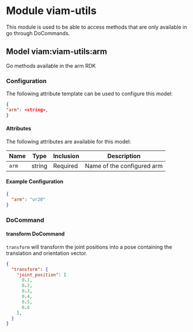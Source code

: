 # Module viam-utils

This module is used to be able to access methods that are only available in go through DoCommands.

## Model viam:viam-utils:arm

Go methods available in the arm RDK

### Configuration

The following attribute template can be used to configure this model:

```json
{
"arm": <string>,
}
```

#### Attributes

The following attributes are available for this model:

| Name  | Type   | Inclusion | Description                |
|------ |--------|-----------|----------------------------|
| `arm` | string | Required  | Name of the configured arm |

#### Example Configuration

```json
{
  "arm": "ur20"
}
```

### DoCommand

#### transform DoCommand

`transform` will transform the joint positions into a pose containing the translation and orientation vector.

```json
{
  "transform": {
    "joint_position": [
      0.1,
      0.2,
      0.3,
      0.4,
      0.5,
      0.6
    ],
  }
}
```
